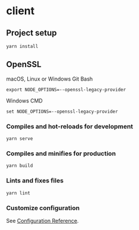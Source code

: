 # client

## Project setup
```
yarn install
```
## OpenSSL
macOS, Linux or Windows Git Bash
```
export NODE_OPTIONS=--openssl-legacy-provider
```
Windows CMD
```
set NODE_OPTIONS=--openssl-legacy-provider
```
### Compiles and hot-reloads for development
```
yarn serve
```

### Compiles and minifies for production
```
yarn build
```

### Lints and fixes files
```
yarn lint
```

### Customize configuration
See [Configuration Reference](https://cli.vuejs.org/config/).